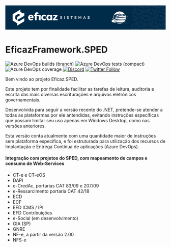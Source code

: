 # ![EficazFramework.SPED](Assets/GitHub-HeaderReadme.png)
# EficazFramework.SPED

![Azure DevOps builds (branch)](http://efshields.brazilsouth.azurecontainer.io:/azure-devops/build/eficazcs/EficazFramework/21/master?label=tests&logo=azuredevops&logoColor=white&style=flat-square)
![Azure DevOps tests (compact)](http://efshields.brazilsouth.azurecontainer.io:/azure-devops/tests/eficazcs/EficazFramework/21?compact_message&logo=azuredevops&logoColor=white&style=flat-square)
![Azure DevOps coverage](http://efshields.brazilsouth.azurecontainer.io:/azure-devops/coverage/eficazcs/EficazFramework/21?logo=codecov&logoColor=white&style=flat-square)
[![Discord](http://efshields.brazilsouth.azurecontainer.io:/discord/846078359498653706?color=purple&logo=discord&logoColor=white&style=flat-square)](https://discord.gg/ePvZEGBgaf)
[![Twitter Follow](http://efshields.brazilsouth.azurecontainer.io:/twitter/follow/EficazCS?color=blue&label=twitter&logo=twitter&logoColor=white&style=flat-square)](https://twitter.com/EficazCS)
<!---![Visual Studio Marketplace Version](https://img.shields.io/visual-studio-marketplace/v/eficazsistemasdegestoeintelignciatributrialtda.efcorev4?label=SDK&logo=Eficaz%20Sistemas)-->

   Bem vindo ao projeto Eficaz.SPED.
   
   Este projeto tem por finalidade facilitar as tarefas de leitura, auditoria e escrita das mais diversas escriturações e arquivos eletrônicos governamentais.
   
   Desenvolvida para seguir a versão recente do .NET, pretende-se atender a todas as plataformas por ele antendidas, evitando instruções específicas que possam limitar seu uso apenas em Windows Desktop, como nas versões anteriores.
   
   Esta versão conta atualmente com uma quantidade maior de instruções sem plataforma específica, e foi estruturada para utilização dos recursos de Implantação e Entrega Contínua de aplicações (Azure DevOps).


#### Integração com projetos do SPED, com mapeamento de campos e consumo de Web-Services
   - CT-e e CT-eOS
   - DAPI
   - e-CredAc, portarias CAT 83/09 e 207/09
   - e-Ressarcimento portaria CAT 42/18
   - ECD
   - ECF
   - EFD ICMS / IPI
   - EFD Contribuições
   - e-Social (em desenvolvimento)
   - GIA (SP)
   - GNRE
   - NF-e, a partir da versão 2.00
   - NFS-e
